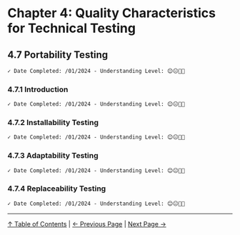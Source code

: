 # Chapter 4: Quality Characteristics for Technical Testing

## 4.7 Portability Testing

```markdown
✓ Date Completed: /01/2024 - Understanding Level: 😊😐🤢🤮
```

### 4.7.1 Introduction

```markdown
✓ Date Completed: /01/2024 - Understanding Level: 😊😐🤢🤮
```

### 4.7.2 Installability Testing

```markdown
✓ Date Completed: /01/2024 - Understanding Level: 😊😐🤢🤮
```

### 4.7.3 Adaptability Testing

```markdown
✓ Date Completed: /01/2024 - Understanding Level: 😊😐🤢🤮
```

### 4.7.4 Replaceability Testing

```markdown
✓ Date Completed: /01/2024 - Understanding Level: 😊😐🤢🤮
```

---

[↑ Table of Contents](../../README.md#table-of-contents) | [← Previous Page](4.6-maintainability-testing.md) | [Next Page →](4.8-compatibility-testing.md)
